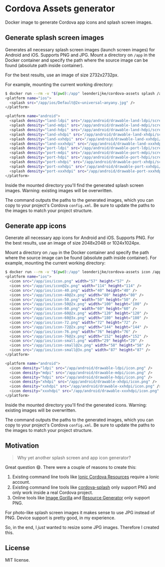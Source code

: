 # Cordova Assets generator

Docker image to generate Cordova app icons and splash screen images.

## Generate splash screen images

Generates all necessary splash screen images (launch screen images) for Android and iOS. Supports PNG and JPG. Mount a directory on `/app` in the Docker container and specify the path where the source image can be found (absolute path inside container).

For the best results, use an image of size 2732x2732px.

For example, mounting the current working directory:

```sh
$ docker run --rm -v "$(pwd):/app" leonderijke/cordova-assets splash /app/splash.jpg
<platform name="ios">
  <splash src="/app/ios/Default@2x~universal~anyany.jpg" />
</platform>

<platform name="android">
  <splash density="land-ldpi" src="/app/android/drawable-land-ldpi/screen.jpg" />
  <splash density="land-mdpi" src="/app/android/drawable-land-mdpi/screen.jpg" />
  <splash density="land-hdpi" src="/app/android/drawable-land-hdpi/screen.jpg" />
  <splash density="land-xhdpi" src="/app/android/drawable-land-xhdpi/screen.jpg" />
  <splash density="land-xxhdpi" src="/app/android/drawable-land-xxhdpi/screen.jpg" />
  <splash density="land-xxxhdpi" src="/app/android/drawable-land-xxxhdpi/screen.jpg" />
  <splash density="port-ldpi" src="/app/android/drawable-port-ldpi/screen.jpg" />
  <splash density="port-mdpi" src="/app/android/drawable-port-mdpi/screen.jpg" />
  <splash density="port-hdpi" src="/app/android/drawable-port-hdpi/screen.jpg" />
  <splash density="port-xhdpi" src="/app/android/drawable-port-xhdpi/screen.jpg" />
  <splash density="port-xxhdpi" src="/app/android/drawable-port-xxhdpi/screen.jpg" />
  <splash density="port-xxxhdpi" src="/app/android/drawable-port-xxxhdpi/screen.jpg" />
</platform>
```

Inside the mounted directory you'll find the generated splash screen images. Warning: existing images will be overwritten.

The command outputs the paths to the generated images, which you can copy to your project's Cordova `config.xml`. Be sure to update the paths to the images to match your project structure.

## Generate app icons

Generate all necessary app icons for Android and iOS. Supports PNG. For the best results, use an image of size 2048x2048 or 1024x1024px.

Mount a directory on `/app` in the Docker container and specify the path where the source image can be found (absolute path inside container). For example, mounting the current working directory:

```sh
$ docker run --rm -v "$(pwd):/app" leonderijke/cordova-assets icon /app/icon.png
<platform name="ios">
  <icon src="/app/ios/icon.png" width="57" height="57" />
  <icon src="/app/ios/icon@2x.png" width="114" height="114" />
  <icon src="/app/ios/icon-40.png" width="40" height="40" />
  <icon src="/app/ios/icon-40@2x.png" width="80" height="80" />
  <icon src="/app/ios/icon-50.png" width="50" height="50" />
  <icon src="/app/ios/icon-50@2x.png" width="100" height="100" />
  <icon src="/app/ios/icon-60.png" width="60" height="60" />
  <icon src="/app/ios/icon-60@2x.png" width="120" height="120" />
  <icon src="/app/ios/icon-60@3x.png" width="180" height="180" />
  <icon src="/app/ios/icon-72.png" width="72" height="72" />
  <icon src="/app/ios/icon-72@2x.png" width="144" height="144" />
  <icon src="/app/ios/icon-76.png" width="76" height="76" />
  <icon src="/app/ios/icon-76@2x.png" width="152" height="152" />
  <icon src="/app/ios/icon-small.png" width="29" height="29" />
  <icon src="/app/ios/icon-small@2x.png" width="58" height="58" />
  <icon src="/app/ios/icon-small@3x.png" width="87" height="87" />
</platform>

<platform name="android">
  <icon density="ldpi" src="/app/android/drawable-ldpi/icon.png" />
  <icon density="mdpi" src="/app/android/drawable-mdpi/icon.png" />
  <icon density="hdpi" src="/app/android/drawable-hdpi/icon.png" />
  <icon density="xhdpi" src="/app/android/drawable-xhdpi/icon.png" />
  <icon density="xxhdpi" src="/app/android/drawable-xxhdpi/icon.png" />
  <icon density="xxxhdpi" src="/app/android/drawable-xxxhdpi/icon.png" />
</platform>
```

Inside the mounted directory you'll find the generated icons. Warning: existing images will be overwritten.

The command outputs the paths to the generated images, which you can copy to your project's Cordova `config.xml`. Be sure to update the paths to the images to match your project structure.

## Motivation

> Why yet another splash screen and app icon generator?

Great question :smile:. There were a couple of reasons to create this:

1. Existing command line tools like [Ionic Cordova Resources](https://ionicframework.com/docs/cli/cordova/resources/) require a Ionic account.
2. Existing command line tools like [cordova-splash](https://github.com/AlexDisler/cordova-splash) only support PNG and only work inside a real Cordova project.
3. Online tools like [Image Gorilla](https://apetools.webprofusion.com/app/#/tools/imagegorilla) and [Resource Generator](https://www.resource-generator.com/) only support PNG.

For photo-like splash screen images it makes sense to use JPG instead of PNG. Device support is pretty good, in my experience.

So, in the end, I _just_ wanted to resize some JPG images. Therefore I created this.

## License

MIT license.
